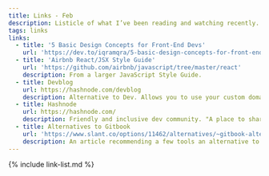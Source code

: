 ```yaml
---
title: Links - Feb
description: Listicle of what I’ve been reading and watching recently.
tags: links
links:
  - title: '5 Basic Design Concepts for Front-End Devs'
    url: 'https://dev.to/iqramqra/5-basic-design-concepts-for-front-end-devs-19am'
  - title: 'Airbnb React/JSX Style Guide'
    url: 'https://github.com/airbnb/javascript/tree/master/react'
    description: From a larger JavaScript Style Guide.
  - title: Devblog
    url: https://hashnode.com/devblog
    description: Alternative to Dev. Allows you to use your custom domain and has backups to GitHub.
  - title: Hashnode
    url: https://hashnode.com/
    description: Friendly and inclusive dev community. "A place to share your life as a developer and connect with the best developers from across the world."
  - title: Alternatives to Gitbook
    url: 'https://www.slant.co/options/11462/alternatives/~gitbook-alternatives'
    description: An article recommending a few tools an alternative to [gitbook.com](https://www.gitbook.com/).
---
```


{% include link-list.md %}
